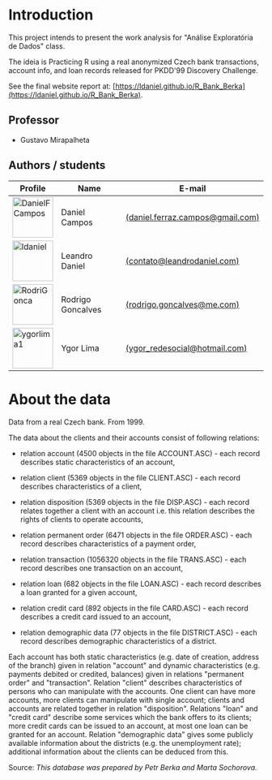 # Introduction

This project intends to present the work analysis for "Análise Exploratória de Dados" class.

The ideia is Practicing R using a real anonymized Czech bank transactions, account info, and loan records released for PKDD'99 Discovery Challenge.

See the final website report at: [https://ldaniel.github.io/R_Bank_Berka](https://ldaniel.github.io/R_Bank_Berka).

## Professor
- Gustavo Mirapalheta

## Authors / students
|Profile|Name|E-mail|
|---|---|---|
|<a href="https://github.com/DanielFCampos"><img src="https://avatars2.githubusercontent.com/u/31582602?s=460&v=4" title="DanielFCampos" width="80" height="80"></a>|Daniel Campos|[(daniel.ferraz.campos@gmail.com)](daniel.ferraz.campos@gmail.com)|
|<a href="https://github.com/ldaniel"><img src="https://avatars2.githubusercontent.com/u/205534?s=460&v=4" title="ldaniel" width="80" height="80"></a>|Leandro Daniel|[(contato@leandrodaniel.com)](contato@leandrodaniel.com)|
|<a href="https://github.com/RodriGonca"><img src="https://avatars2.githubusercontent.com/u/50252438?s=460&v=4" title="RodriGonca" width="80" height="80"></a>|Rodrigo Goncalves|[(rodrigo.goncalves@me.com)](rodrigo.goncalves@me.com)|
|<a href="https://github.com/ygorlima1"><img src="https://avatars2.githubusercontent.com/u/52429828?s=460&v=4" title="ygorlima1" width="80" height="80"></a>|Ygor Lima|[(ygor_redesocial@hotmail.com)](ygor_redesocial@hotmail.com)|

# About the data
Data from a real Czech bank. From 1999.

The data about the clients and their accounts consist of following relations:

* relation account (4500 objects in the file ACCOUNT.ASC) - each record describes static characteristics of an account,

* relation client (5369 objects in the file CLIENT.ASC) - each record describes characteristics of a client,

* relation disposition (5369 objects in the file DISP.ASC) - each record relates together a client with an account i.e. this relation describes the rights of clients to operate accounts,

* relation permanent order (6471 objects in the file ORDER.ASC) - each record describes characteristics of a payment order,

* relation transaction (1056320 objects in the file TRANS.ASC) - each record describes one transaction on an account,

* relation loan (682 objects in the file LOAN.ASC) - each record describes a loan granted for a given account,

* relation credit card (892 objects in the file CARD.ASC) - each record describes a credit card issued to an account,

* relation demographic data (77 objects in the file DISTRICT.ASC) - each record describes demographic characteristics of a district.

Each account has both static characteristics (e.g. date of creation, address of the branch) given in relation "account" and dynamic characteristics (e.g. payments debited or credited, balances) given in relations "permanent order" and "transaction". Relation "client" describes characteristics of persons who can manipulate with the accounts. One client can have more accounts, more clients can manipulate with single account; clients and accounts are related together in relation "disposition". Relations "loan" and "credit card" describe some services which the bank offers to its clients; more credit cards can be issued to an account, at most one loan can be granted for an account. Relation "demographic data" gives some publicly available information about the districts (e.g. the unemployment rate); additional information about the clients can be deduced from this.

Source:
*This database was prepared by Petr Berka and Marta Sochorova.*
